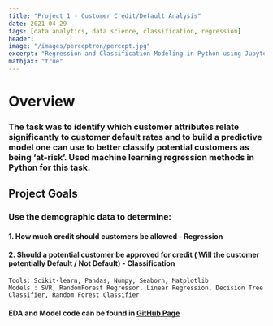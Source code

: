 ```yaml
---
title: "Project 1 - Customer Credit/Default Analysis"
date: 2021-04-29
tags: [data analytics, data science, classification, regression]
header:
image: "/images/perceptron/percept.jpg"
excerpt: "Regression and Classification Modeling in Python using JupyterNotebook"
mathjax: "true"
---
```


# Overview
### The task was to identify which customer attributes relate significantly to customer default rates and to build a predictive model one can use to better classify potential customers as being ‘at-risk’. Used machine learning regression methods in Python for this task.



## Project Goals
### Use the demographic data to determine:
#### 1. How much credit should customers be allowed - Regression 
#### 2. Should a potential customer be approved for credit ( Will the customer potentially Default / Not Default) - Classification

```
Tools: Scikit-learn, Pandas, Numpy, Seaborn, Matplotlib
Models : SVR, RandomForest Regressor, Linear Regression, Decision Tree Classifier, Random Forest Classifier

```

#### EDA and Model code can be found in [GitHub Page](https://github.com/lavanyat15/DataScience-Code) 


